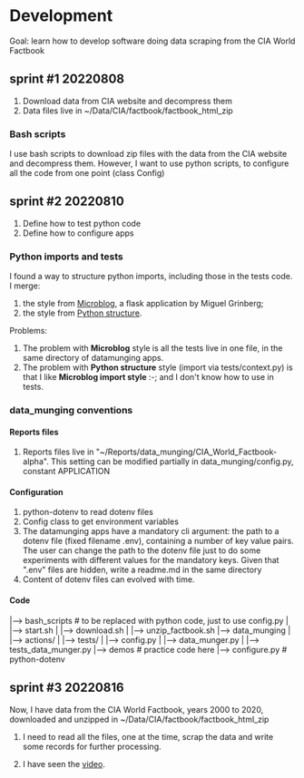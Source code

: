 # Development

Goal: learn how to develop software doing data scraping from the CIA World Factbook

## sprint #1 20220808

1. Download data from CIA website and decompress them
2. Data files live in ~/Data/CIA/factbook/factbook_html_zip

### Bash scripts
I use bash scripts to download zip files with the data from the CIA website and decompress them. 
However, I want to use python scripts, to configure all the code from one point (class Config)


## sprint #2 20220810 

1. Define how to test python code
2. Define how to configure apps

### Python imports and tests
I found a way to structure python imports, including those in the tests code. 
I merge:
1. the style from [Microblog](https://github.com/miguelgrinberg/microblog), a flask application by Miguel Grinberg;
2. the style from  [Python structure](https://docs.python-guide.org/writing/structure/).

Problems:

1. The problem with **Microblog** style is all the tests live in one file, in the same directory of datamunging apps.
2. The problem with **Python structure** style (import via tests/context.py) is that I like **Microblog import style** :-; and I don't know how to use in tests.

### data_munging conventions

#### Reports files
1. Reports files live in "~/Reports/data_munging/CIA_World_Factbook-alpha". This setting can be modified partially in data_munging/config.py, constant APPLICATION

#### Configuration
1. python-dotenv to read dotenv files
2. Config class to get environment variables
3. The datamunging apps have a mandatory cli argument: the path to a dotenv file (fixed filename .env), containing a number of key value pairs. The user can change the path to the dotenv file just to do some experiments with different values for the mandatory keys. Given that ".env" files are hidden, write a readme.md in the same directory
4. Content of dotenv files can evolved with time.

#### Code
 |--> bash_scripts              # to be replaced with python code, just to use config.py
 |      |--> start.sh
 |      |--> download.sh
 |      |--> unzip_factbook.sh
 |--> data_munging
 |      |--> actions/
 |      |--> tests/
 |      |--> config.py
 |      |--> data_munger.py
 |      |--> tests_data_munger.py
 |--> demos                    # practice code here
        |--> configure.py      # python-dotenv


## sprint #3 20220816

Now, I have data from the CIA World Factbook, years 2000 to 2020, downloaded and unzipped in ~/Data/CIA/factbook/factbook_html_zip

1. I need to read all the files, one at the time, scrap the data and write some records for further processing.

2. I have seen the [video](https://www.youtube.com/watch?v=iCE1bDoit9Q). 
